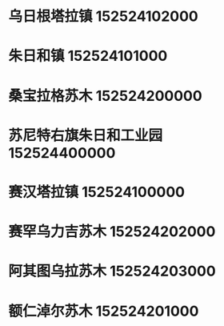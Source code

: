 # 乌日根塔拉镇 152524102000
# 朱日和镇 152524101000
# 桑宝拉格苏木 152524200000
# 苏尼特右旗朱日和工业园 152524400000
# 赛汉塔拉镇 152524100000
# 赛罕乌力吉苏木 152524202000
# 阿其图乌拉苏木 152524203000
# 额仁淖尔苏木 152524201000
